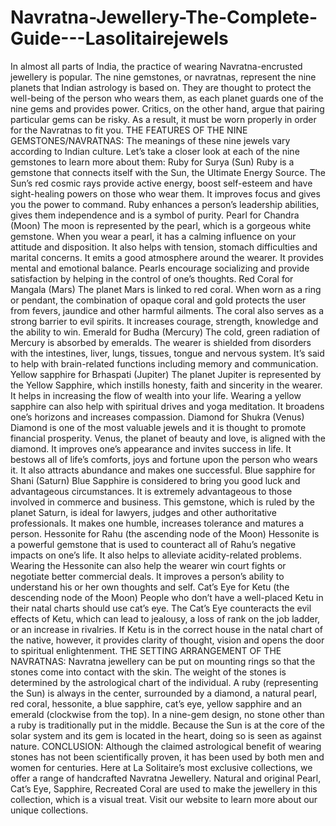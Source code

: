 # Navratna-Jewellery-The-Complete-Guide---Lasolitairejewels
In almost all parts of India, the practice of wearing Navratna-encrusted jewellery is popular. The nine gemstones, or navratnas, represent the nine planets that Indian astrology is based on. They are thought to protect the well-being of the person who wears them, as each planet guards one of the nine gems and provides power. Critics, on the other hand, argue that pairing particular gems can be risky. As a result, it must be worn properly in order for the Navratnas to fit you.  THE FEATURES OF THE NINE GEMSTONES/NAVRATNAS:  The meanings of these nine jewels vary according to Indian culture. Let’s take a closer look at each of the nine gemstones to learn more about them:  Ruby for Surya (Sun)  Ruby is a gemstone that connects itself with the Sun, the Ultimate Energy Source. The Sun’s red cosmic rays provide active energy, boost self-esteem and have sight-healing powers on those who wear them. It improves focus and gives you the power to command. Ruby enhances a person’s leadership abilities, gives them independence and is a symbol of purity.  Pearl for Chandra (Moon)  The moon is represented by the pearl, which is a gorgeous white gemstone. When you wear a pearl, it has a calming influence on your attitude and disposition. It also helps with tension, stomach difficulties and marital concerns. It emits a good atmosphere around the wearer. It provides mental and emotional balance. Pearls encourage socializing and provide satisfaction by helping in the control of one’s thoughts.  Red Coral for Mangala (Mars)  The planet Mars is linked to red coral. When worn as a ring or pendant, the combination of opaque coral and gold protects the user from fevers, jaundice and other harmful ailments. The coral also serves as a strong barrier to evil spirits. It increases courage, strength, knowledge and the ability to win.  Emerald for Budha (Mercury)  The cold, green radiation of Mercury is absorbed by emeralds. The wearer is shielded from disorders with the intestines, liver, lungs, tissues, tongue and nervous system. It’s said to help with brain-related functions including memory and communication.  Yellow sapphire for Brhaspati (Jupiter)  The planet Jupiter is represented by the Yellow Sapphire, which instills honesty, faith and sincerity in the wearer. It helps in increasing the flow of wealth into your life. Wearing a yellow sapphire can also help with spiritual drives and yoga meditation. It broadens one’s horizons and increases compassion.  Diamond for Shukra (Venus)  Diamond is one of the most valuable jewels and it is thought to promote financial prosperity. Venus, the planet of beauty and love, is aligned with the diamond. It improves one’s appearance and invites success in life. It bestows all of life’s comforts, joys and fortune upon the person who wears it. It also attracts abundance and makes one successful.  Blue sapphire for Shani (Saturn)  Blue Sapphire is considered to bring you good luck and advantageous circumstances. It is extremely advantageous to those involved in commerce and business. This gemstone, which is ruled by the planet Saturn, is ideal for lawyers, judges and other authoritative professionals. It makes one humble, increases tolerance and matures a person.  Hessonite for Rahu (the ascending node of the Moon)  Hessonite is a powerful gemstone that is used to counteract all of Rahu’s negative impacts on one’s life. It also helps to alleviate acidity-related problems. Wearing the Hessonite can also help the wearer win court fights or negotiate better commercial deals. It improves a person’s ability to understand his or her own thoughts and self.  Cat’s Eye for Ketu (the descending node of the Moon)  People who don’t have a well-placed Ketu in their natal charts should use cat’s eye. The Cat’s Eye counteracts the evil effects of Ketu, which can lead to jealousy, a loss of rank on the job ladder, or an increase in rivalries. If Ketu is in the correct house in the natal chart of the native, however, it provides clarity of thought, vision and opens the door to spiritual enlightenment.  THE SETTING ARRANGEMENT OF THE NAVRATNAS:  Navratna jewellery can be put on mounting rings so that the stones come into contact with the skin. The weight of the stones is determined by the astrological chart of the individual. A ruby (representing the Sun) is always in the center, surrounded by a diamond, a natural pearl, red coral, hessonite, a blue sapphire, cat’s eye, yellow sapphire and an emerald (clockwise from the top). In a nine-gem design, no stone other than a ruby is traditionally put in the middle. Because the Sun is at the core of the solar system and its gem is located in the heart, doing so is seen as against nature.  CONCLUSION:  Although the claimed astrological benefit of wearing stones has not been scientifically proven, it has been used by both men and women for centuries.  Here at La Solitaire’s most exclusive collections, we offer a range of handcrafted Navratna Jewellery. Natural and original Pearl, Cat’s Eye, Sapphire, Recreated Coral are used to make the jewellery in this collection, which is a visual treat. Visit our website to learn more about our unique collections.
